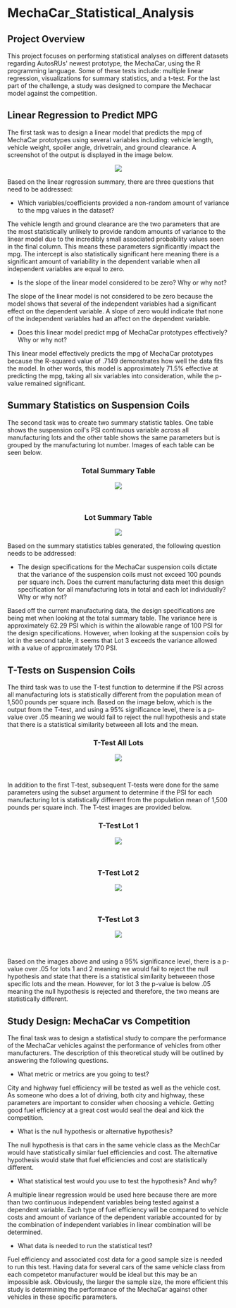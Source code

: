 # MechaCar_Statistical_Analysis
## Project Overview
This project focuses on performing statistical analyses on different datasets regarding AutosRUs' newest
prototype, the MechaCar, using the R programming language. Some of these tests include: multiple linear 
regression, visualizations for summary statistics, and a t-test. For the last part of the challenge, a 
study was designed to compare the Mechacar model against the competition.

## Linear Regression to Predict MPG
The first task was to design a linear model that predicts the mpg of MechaCar prototypes using several
variables including: vehicle length, vehicle weight, spoiler angle, drivetrain, and ground clearance. A
screenshot of the output is displayed in the image below. 

<p align="center">
    <img src= "https://github.com/Bropell/MechaCar_Statistical_Analysis/blob/main/Resources/Linear_Regression_MPG.png"/>
</p>

Based on the linear regression summary, there are three questions that need to be addressed:

- Which variables/coefficients provided a non-random amount of variance to the mpg values in the dataset?

The vehicle length and ground clearance are the two parameters that are the most statistically unlikely
to provide random amounts of variance to the linear model due to the incredibly small associated probability 
values seen in the final column. This means these parameters significantly impact the mpg. The intercept is 
also statistically significant here meaning there is a significant amount of variability in the dependent 
variable when all independent variables are equal to zero. 

- Is the slope of the linear model considered to be zero? Why or why not?

The slope of the linear model is not considered to be zero because the model shows that several of the 
independent variables had a significant effect on the dependent variable. A slope of zero would indicate 
that none of the independent variables had an affect on the dependent variable.  

- Does this linear model predict mpg of MechaCar prototypes effectively? Why or why not?

This linear model effectively predicts the mpg of MechaCar prototypes because the R-squared value of
.7149 demonstrates how well the data fits the model. In other words, this model is approximately 71.5%
effective at predicting the mpg, taking all six variables into consideration, while the p-value remained 
significant. 

## Summary Statistics on Suspension Coils
The second task was to create two summary statistic tables. One table shows the suspension coil's PSI
continuous variable across all manufacturing lots and the other table shows the same parameters but is
grouped by the manufacturing lot number. Images of each table can be seen below.

<h3 align="center">Total Summary Table</h3>
<p align="center">
    <img src= "https://github.com/Bropell/MechaCar_Statistical_Analysis/blob/main/Resources/Total_Summary.png"/>
</p><br>

<h3 align="center">Lot Summary Table</h3>
<p align="center">
    <img src= "https://github.com/Bropell/MechaCar_Statistical_Analysis/blob/main/Resources/Lot_Summary.png"/>
</p>

Based on the summary statistics tables generated, the following question needs to be addressed:

- The design specifications for the MechaCar suspension coils dictate that the variance of the suspension 
coils must not exceed 100 pounds per square inch. Does the current manufacturing data meet this design 
specification for all manufacturing lots in total and each lot individually? Why or why not?

Based off the current manufacturing data, the design specifications are being met when looking at the
total summary table. The variance here is approximately 62.29 PSI which is within the allowable range of 
100 PSI for the design specifications. However, when looking at the suspension coils by lot in the second 
table, it seems that Lot 3 exceeds the variance allowed with a value of approximately 170 PSI.     

## T-Tests on Suspension Coils
The third task was to use the T-test function to determine if the PSI across all manufacturing lots is 
statistically different from the population mean of 1,500 pounds per square inch. Based on the image below,
which is the output from the T-test, and using a 95% significance level, there is a p-value over .05 meaning 
we would fail to reject the null hypothesis and state that there is a statistical similarity betweeen all lots 
and the mean.

<h3 align="center">T-Test All Lots</h3>
<p align="center">
    <img src= "https://github.com/Bropell/MechaCar_Statistical_Analysis/blob/main/Resources/T-test_all_lots.png"/>
</p><br>

In addition to the first T-test, subsequent T-tests were done for the same parameters using the subset
argument to determine if the PSI for each manufacturing lot is statistically different from the population
mean of 1,500 pounds per square inch. The T-test images are provided below. 

<h3 align="center">T-Test Lot 1</h3>
<p align="center">
    <img src= "https://github.com/Bropell/MechaCar_Statistical_Analysis/blob/main/Resources/T-test_lot1.png"/>
</p><br>

<h3 align="center">T-Test Lot 2</h3>
<p align="center">
    <img src= "https://github.com/Bropell/MechaCar_Statistical_Analysis/blob/main/Resources/T-test_lot2.png"/>
</p><br>

<h3 align="center">T-Test Lot 3</h3>
<p align="center">
    <img src= "https://github.com/Bropell/MechaCar_Statistical_Analysis/blob/main/Resources/T-test_lot3.png"/>
</p><br>

Based on the images above and using a 95% significance level, there is a p-value over .05 for lots 1 and 2 
meaning we would fail to reject the null hypothesis and state that there is a statistical similarity betweeen 
those specific lots and the mean. However, for lot 3 the p-value is below .05 meaning the null hypothesis 
is rejected and therefore, the two means are statistically different.  

## Study Design: MechaCar vs Competition 
The final task was to design a statistical study to compare the performance of the MechaCar vehicles against 
the performance of vehicles from other manufacturers. The description of this theoretical study will be 
outlined by answering the following questions.

- What metric or metrics are you going to test?

City and highway fuel efficiency will be tested as well as the vehicle cost. As someone who does a lot of 
driving, both city and highway, these parameters are important to consider when choosing a vehicle. Getting
good fuel efficiency at a great cost would seal the deal and kick the competition.

- What is the null hypothesis or alternative hypothesis?

The null hypothesis is that cars in the same vehicle class as the MechCar would have statistically similar
fuel efficiencies and cost. The alternative hypothesis would state that fuel efficiencies and cost are 
statistically different. 

- What statistical test would you use to test the hypothesis? And why?

A multiple linear regression would be used here because there are more than two continuous independent 
variables being tested against a dependent variable. Each type of fuel efficiency will be compared to
vehicle costs and amount of variance of the dependent variable accounted for by the combination of 
independent variables in linear combination will be determined.

- What data is needed to run the statistical test?

Fuel efficiency and associated cost data for a good sample size is needed to run this test. Having data 
for several cars of the same vehicle class from each competetor manufacturer would be ideal but this may 
be an impossible ask. Obviously, the larger the sample size, the more efficient this study is determining 
the performance of the MechaCar against other vehicles in these specific parameters. 